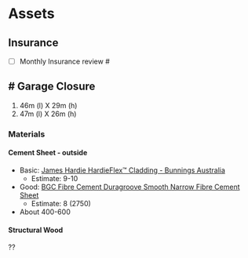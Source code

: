# Assets 
## Insurance 
- [ ] Monthly Insurance review #
## # Garage Closure 
1. 46m (l) X 29m (h)
2. 47m (l) X 26m (h)
### Materials 
#### Cement Sheet - outside
- Basic: [James Hardie HardieFlex™ Cladding - Bunnings Australia](https://www.bunnings.com.au/james-hardie-2400-x-1200-x-4-5mm-2-88m-hardieflex-cladding_p0711396)
	- Estimate: 9-10
- Good: [BGC Fibre Cement Duragroove Smooth Narrow Fibre Cement Sheet](https://www.bunnings.com.au/bgc-fibre-cement-2750-x-1200-x-9mm-duragroove-smooth-narrow-fibre-cement-sheet_p0710524)
	- Estimate: 8 (2750)
- About 400-600
#### Structural Wood 
?? 

